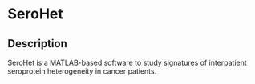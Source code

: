 # SeroHet
## Description
SeroHet is a MATLAB-based software to study signatures of interpatient seroprotein heterogeneity in cancer patients.
